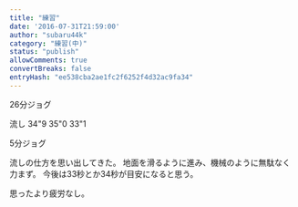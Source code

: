 ```yaml
---
title: "練習"
date: '2016-07-31T21:59:00'
author: "subaru44k"
category: "練習(中)"
status: "publish"
allowComments: true
convertBreaks: false
entryHash: "ee538cba2ae1fc2f6252f4d32ac9fa34"
---
```

26分ジョグ

流し
34"9
35"0
33"1

5分ジョグ

流しの仕方を思い出してきた。
地面を滑るように進み、機械のように無駄なく力まず。
今後は33秒とか34秒が目安になると思う。

思ったより疲労なし。
